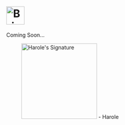 # <a href="#"><picture><source media="(prefers-color-scheme: light)" type="image/svg+xml" srcset="https://user-images.githubusercontent.com/47141290/194612758-4236bb22-6fce-4bd6-8d1c-4c3faa531bfa.svg"><source media="(prefers-color-scheme: dark)" type="image/svg+xml" srcset="https://user-images.githubusercontent.com/47141290/194612751-1b77cda9-97cb-49b8-aabc-379cf9e8bc70.svg"><img alt="Brief Introduction" title="Brief Introduction" type="image/svg+xml" height="48" loading="lazy" src="https://user-images.githubusercontent.com/47141290/194612758-4236bb22-6fce-4bd6-8d1c-4c3faa531bfa.svg"></picture></a>
Coming Soon...

<figure title="Harole's Signature">
<img alt="Harole's Signature" title="Harole's Signature" width="200" src="https://user-images.githubusercontent.com/47141290/194127671-1d720896-257f-4ee0-b13e-d086d6909b26.svg">
<span>- Harole</span>
</figure>

